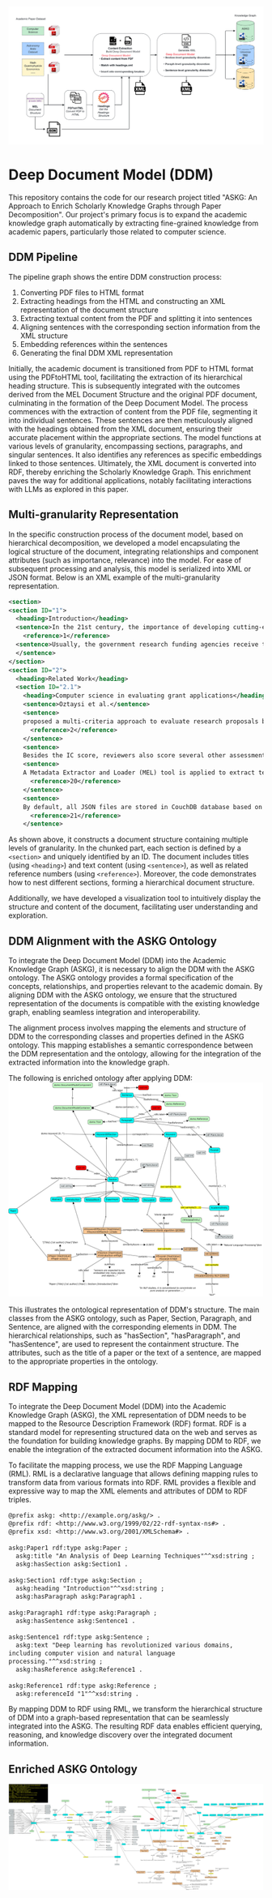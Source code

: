 ![DDM_Pipeline](docs/DDM_Pipeline.png)

# Deep Document Model (DDM)

This repository contains the code for our research project titled "ASKG: An Approach to Enrich Scholarly Knowledge Graphs through Paper Decomposition". Our project's primary focus is to expand the academic knowledge graph automatically by extracting fine-grained knowledge from academic papers, particularly those related to computer science.

## DDM Pipeline

The pipeline graph shows the entire DDM construction process: 

1. Converting PDF files to HTML format
2. Extracting headings from the HTML and constructing an XML representation of the document structure
3. Extracting textual content from the PDF and splitting it into sentences
4. Aligning sentences with the corresponding section information from the XML structure
5. Embedding references within the sentences
6. Generating the final DDM XML representation

Initially, the academic document is transitioned from PDF to HTML format using the PDFtoHTML tool, facilitating the extraction of its hierarchical heading structure. This is subsequently integrated with the outcomes derived from the MEL Document Structure and the original PDF document, culminating in the formation of the Deep Document Model. The process commences with the extraction of content from the PDF file, segmenting it into individual sentences. These sentences are then meticulously aligned with the headings obtained from the XML document, ensuring their accurate placement within the appropriate sections. The model functions at various levels of granularity, encompassing sections, paragraphs, and singular sentences. It also identifies any references as specific embeddings linked to those sentences. Ultimately, the XML document is converted into RDF, thereby enriching the Scholarly Knowledge Graph. This enrichment paves the way for additional applications, notably facilitating interactions with LLMs as explored in this paper.

## Multi-granularity Representation

In the specific construction process of the document model, based on hierarchical decomposition, we developed a model encapsulating the logical structure of the document, integrating relationships and component attributes (such as importance, relevance) into the model. For ease of subsequent processing and analysis, this model is serialized into XML or JSON format. Below is an XML example of the multi-granularity representation.

```xml
<section>
<section ID="1">
  <heading>Introduction</heading>
  <sentence>In the 21st century, the importance of developing cutting-edge scientific research is self-evident for every country.</sentence>
    <reference>1</reference>
  <sentence>Usually, the government research funding agencies receive thousands of research proposals each year, which are reviewed only by expert panels.    
  </sentence>
</section>
<section ID="2">
  <heading>Related Work</heading>
  <section ID="2.1">
    <heading>Computer science in evaluating grant applications</heading>
    <sentence>Oztaysi et al.</sentence>
    <sentence>
    proposed a multi-criteria approach to evaluate research proposals based on interval-valued intuitionistic fuzzy sets.
      <reference>2</reference>
    </sentence>
    <sentence>
    Besides the IC score, reviewers also score several other assessment scores, such as "Feasibility Score" or "Significance Score." </sentence>
    <sentence>
    A Metadata Extractor and Loader (MEL) tool is applied to extract text from PDF research proposals and save it in a JSON file with metadata sets and content.
      <reference>20</reference>
    </sentence>
    <sentence>
    By default, all JSON files are stored in CouchDB database based on the proposal index.
      <reference>21</reference>
    </sentence>
```

As shown above, it constructs a document structure containing multiple levels of granularity. In the chunked part, each section is defined by a `<section>` and uniquely identified by an ID. The document includes titles (using `<heading>`) and text content (using `<sentence>`), as well as related reference numbers (using `<reference>`). Moreover, the code demonstrates how to nest different sections, forming a hierarchical document structure.

Additionally, we have developed a visualization tool to intuitively display the structure and content of the document, facilitating user understanding and exploration.

## DDM Alignment with the ASKG Ontology

To integrate the Deep Document Model (DDM) into the Academic Knowledge Graph (ASKG), it is necessary to align the DDM with the ASKG ontology. The ASKG ontology provides a formal specification of the concepts, relationships, and properties relevant to the academic domain. By aligning DDM with the ASKG ontology, we ensure that the structured representation of the documents is compatible with the existing knowledge graph, enabling seamless integration and interoperability.

The alignment process involves mapping the elements and structure of DDM to the corresponding classes and properties defined in the ASKG ontology. This mapping establishes a semantic correspondence between the DDM representation and the ontology, allowing for the integration of the extracted information into the knowledge graph.

The following is enriched ontology after applying DDM:
![DDM_Pipeline](docs/revised_onto.jpg)

This illustrates the ontological representation of DDM's structure. The main classes from the ASKG ontology, such as Paper, Section, Paragraph, and Sentence, are aligned with the corresponding elements in DDM. The hierarchical relationships, such as "hasSection", "hasParagraph", and "hasSentence", are used to represent the containment structure. The attributes, such as the title of a paper or the text of a sentence, are mapped to the appropriate properties in the ontology. 

## RDF Mapping

To integrate the Deep Document Model (DDM) into the Academic Knowledge Graph (ASKG), the XML representation of DDM needs to be mapped to the Resource Description Framework (RDF) format. RDF is a standard model for representing structured data on the web and serves as the foundation for building knowledge graphs. By mapping DDM to RDF, we enable the integration of the extracted document information into the ASKG.

To facilitate the mapping process, we use the RDF Mapping Language (RML). RML is a declarative language that allows defining mapping rules to transform data from various formats into RDF. RML provides a flexible and expressive way to map the XML elements and attributes of DDM to RDF triples.

```turtle
@prefix askg: <http://example.org/askg/> .
@prefix rdf: <http://www.w3.org/1999/02/22-rdf-syntax-ns#> .
@prefix xsd: <http://www.w3.org/2001/XMLSchema#> .

askg:Paper1 rdf:type askg:Paper ;
  askg:title "An Analysis of Deep Learning Techniques"^^xsd:string ;
  askg:hasSection askg:Section1 .

askg:Section1 rdf:type askg:Section ;
  askg:heading "Introduction"^^xsd:string ;
  askg:hasParagraph askg:Paragraph1 .

askg:Paragraph1 rdf:type askg:Paragraph ;
  askg:hasSentence askg:Sentence1 .

askg:Sentence1 rdf:type askg:Sentence ;
  askg:text "Deep learning has revolutionized various domains, including computer vision and natural language processing."^^xsd:string ;
  askg:hasReference askg:Reference1 .

askg:Reference1 rdf:type askg:Reference ;
  askg:referenceId "1"^^xsd:string .
```

By mapping DDM to RDF using RML, we transform the hierarchical structure of DDM into a graph-based representation that can be seamlessly integrated into the ASKG. The resulting RDF data enables efficient querying, reasoning, and knowledge discovery over the integrated document information.

## Enriched ASKG Ontology
![DDM_Pipeline](docs/ontology.jpg)
